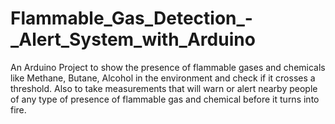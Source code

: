 # Flammable_Gas_Detection_-_Alert_System_with_Arduino
An Arduino Project to show the presence of flammable gases and chemicals like Methane, Butane, Alcohol in  the environment and check if it crosses a threshold. Also to take measurements that will warn or alert nearby people of any type of presence of flammable gas and chemical before it turns into fire. 
